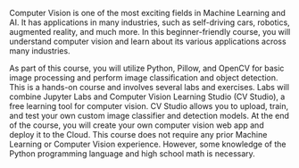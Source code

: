 Computer Vision is one of the most exciting fields in Machine Learning and AI. It has applications in many industries, such as self-driving cars, robotics, augmented reality, and much more. In this beginner-friendly course, you will understand computer vision and learn about its various applications across many industries.

As part of this course, you will utilize Python, Pillow, and OpenCV for basic image processing and perform image classification and object detection.  This is a hands-on course and involves several labs and exercises. Labs will combine Jupyter Labs and Computer Vision Learning Studio (CV Studio), a free learning tool for computer vision. CV Studio allows you to upload, train, and test your own custom image classifier and detection models.  At the end of the course, you will create your own computer vision web app and deploy it to the Cloud.  This course does not require any prior Machine Learning or Computer Vision experience. However, some knowledge of the Python programming language and high school math is necessary.
